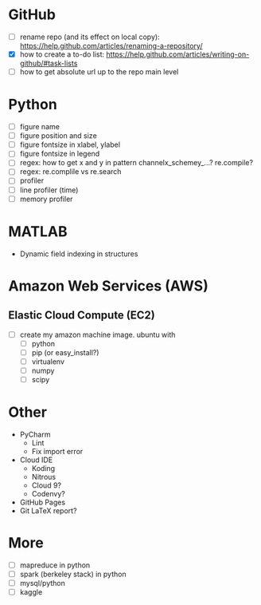 # GitHub
- [ ] rename repo (and its effect on local copy): https://help.github.com/articles/renaming-a-repository/
- [x] how to create a to-do list: https://help.github.com/articles/writing-on-github/#task-lists
- [ ] how to get absolute url up to the repo main level

# Python
- [ ] figure name
- [ ] figure position and size
- [ ] figure fontsize in xlabel, ylabel
- [ ] figure fontsize in legend
- [ ] regex: how to get x and y in pattern channelx_schemey_...? re.compile?
- [ ] regex: re.complile vs re.search
- [ ] profiler
- [ ] line profiler (time)
- [ ] memory profiler

# MATLAB
  - Dynamic field indexing in structures

# Amazon Web Services (AWS)
## Elastic Cloud Compute (EC2)
- [ ] create my amazon machine image. ubuntu with
   - [ ] python
   - [ ] pip (or easy_install?)
   - [ ] virtualenv
   - [ ] numpy
   - [ ] scipy

# Other
  - PyCharm 
    - Lint
    - Fix import error
  - Cloud IDE
    - Koding
    - Nitrous
    - Cloud 9? 
    - Codenvy?
  - GitHub Pages
  - Git LaTeX report?
   
# More
- [ ] mapreduce in python
- [ ] spark (berkeley stack) in python
- [ ] mysql/python
- [ ] kaggle
